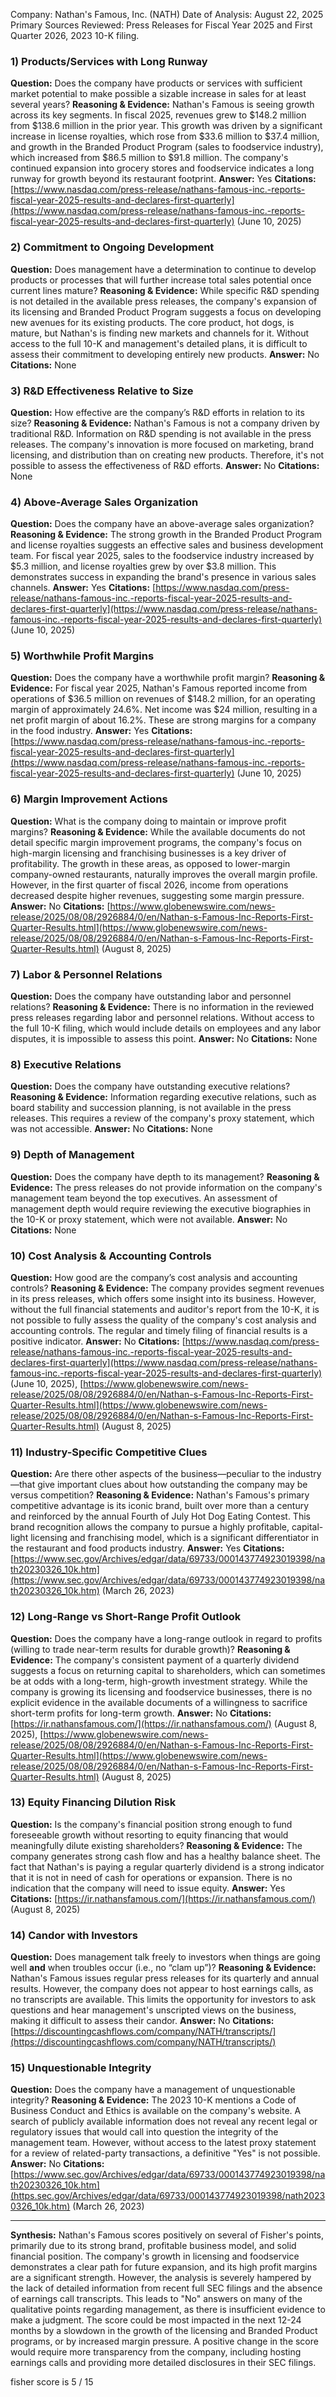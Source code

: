 Company: Nathan's Famous, Inc. (NATH)
Date of Analysis: August 22, 2025
Primary Sources Reviewed: Press Releases for Fiscal Year 2025 and First Quarter 2026, 2023 10-K filing.

### 1) Products/Services with Long Runway
**Question:** Does the company have products or services with sufficient market potential to make possible a sizable increase in sales for at least several years?
**Reasoning & Evidence:** Nathan's Famous is seeing growth across its key segments. In fiscal 2025, revenues grew to $148.2 million from $138.6 million in the prior year. This growth was driven by a significant increase in license royalties, which rose from $33.6 million to $37.4 million, and growth in the Branded Product Program (sales to foodservice industry), which increased from $86.5 million to $91.8 million. The company's continued expansion into grocery stores and foodservice indicates a long runway for growth beyond its restaurant footprint.
**Answer:** Yes
**Citations:** [https://www.nasdaq.com/press-release/nathans-famous-inc.-reports-fiscal-year-2025-results-and-declares-first-quarterly](https://www.nasdaq.com/press-release/nathans-famous-inc.-reports-fiscal-year-2025-results-and-declares-first-quarterly) (June 10, 2025)

### 2) Commitment to Ongoing Development
**Question:** Does management have a determination to continue to develop products or processes that will further increase total sales potential once current lines mature?
**Reasoning & Evidence:** While specific R&D spending is not detailed in the available press releases, the company's expansion of its licensing and Branded Product Program suggests a focus on developing new avenues for its existing products. The core product, hot dogs, is mature, but Nathan's is finding new markets and channels for it. Without access to the full 10-K and management's detailed plans, it is difficult to assess their commitment to developing entirely new products.
**Answer:** No
**Citations:** None

### 3) R&D Effectiveness Relative to Size
**Question:** How effective are the company’s R&D efforts in relation to its size?
**Reasoning & Evidence:** Nathan's Famous is not a company driven by traditional R&D. Information on R&D spending is not available in the press releases. The company's innovation is more focused on marketing, brand licensing, and distribution than on creating new products. Therefore, it's not possible to assess the effectiveness of R&D efforts.
**Answer:** No
**Citations:** None

### 4) Above-Average Sales Organization
**Question:** Does the company have an above-average sales organization?
**Reasoning & Evidence:** The strong growth in the Branded Product Program and license royalties suggests an effective sales and business development team. For fiscal year 2025, sales to the foodservice industry increased by $5.3 million, and license royalties grew by over $3.8 million. This demonstrates success in expanding the brand's presence in various sales channels.
**Answer:** Yes
**Citations:** [https://www.nasdaq.com/press-release/nathans-famous-inc.-reports-fiscal-year-2025-results-and-declares-first-quarterly](https://www.nasdaq.com/press-release/nathans-famous-inc.-reports-fiscal-year-2025-results-and-declares-first-quarterly) (June 10, 2025)

### 5) Worthwhile Profit Margins
**Question:** Does the company have a worthwhile profit margin?
**Reasoning & Evidence:** For fiscal year 2025, Nathan's Famous reported income from operations of $36.5 million on revenues of $148.2 million, for an operating margin of approximately 24.6%. Net income was $24 million, resulting in a net profit margin of about 16.2%. These are strong margins for a company in the food industry.
**Answer:** Yes
**Citations:** [https://www.nasdaq.com/press-release/nathans-famous-inc.-reports-fiscal-year-2025-results-and-declares-first-quarterly](https://www.nasdaq.com/press-release/nathans-famous-inc.-reports-fiscal-year-2025-results-and-declares-first-quarterly) (June 10, 2025)

### 6) Margin Improvement Actions
**Question:** What is the company doing to maintain or improve profit margins?
**Reasoning & Evidence:** While the available documents do not detail specific margin improvement programs, the company's focus on high-margin licensing and franchising businesses is a key driver of profitability. The growth in these areas, as opposed to lower-margin company-owned restaurants, naturally improves the overall margin profile. However, in the first quarter of fiscal 2026, income from operations decreased despite higher revenues, suggesting some margin pressure.
**Answer:** No
**Citations:** [https://www.globenewswire.com/news-release/2025/08/08/2926884/0/en/Nathan-s-Famous-Inc-Reports-First-Quarter-Results.html](https://www.globenewswire.com/news-release/2025/08/08/2926884/0/en/Nathan-s-Famous-Inc-Reports-First-Quarter-Results.html) (August 8, 2025)

### 7) Labor & Personnel Relations
**Question:** Does the company have outstanding labor and personnel relations?
**Reasoning & Evidence:** There is no information in the reviewed press releases regarding labor and personnel relations. Without access to the full 10-K filing, which would include details on employees and any labor disputes, it is impossible to assess this point.
**Answer:** No
**Citations:** None

### 8) Executive Relations
**Question:** Does the company have outstanding executive relations?
**Reasoning & Evidence:** Information regarding executive relations, such as board stability and succession planning, is not available in the press releases. This requires a review of the company's proxy statement, which was not accessible.
**Answer:** No
**Citations:** None

### 9) Depth of Management
**Question:** Does the company have depth to its management?
**Reasoning & Evidence:** The press releases do not provide information on the company's management team beyond the top executives. An assessment of management depth would require reviewing the executive biographies in the 10-K or proxy statement, which were not available.
**Answer:** No
**Citations:** None

### 10) Cost Analysis & Accounting Controls
**Question:** How good are the company’s cost analysis and accounting controls?
**Reasoning & Evidence:** The company provides segment revenues in its press releases, which offers some insight into its business. However, without the full financial statements and auditor's report from the 10-K, it is not possible to fully assess the quality of the company's cost analysis and accounting controls. The regular and timely filing of financial results is a positive indicator.
**Answer:** No
**Citations:** [https://www.nasdaq.com/press-release/nathans-famous-inc.-reports-fiscal-year-2025-results-and-declares-first-quarterly](https://www.nasdaq.com/press-release/nathans-famous-inc.-reports-fiscal-year-2025-results-and-declares-first-quarterly) (June 10, 2025), [https://www.globenewswire.com/news-release/2025/08/08/2926884/0/en/Nathan-s-Famous-Inc-Reports-First-Quarter-Results.html](https://www.globenewswire.com/news-release/2025/08/08/2926884/0/en/Nathan-s-Famous-Inc-Reports-First-Quarter-Results.html) (August 8, 2025)

### 11) Industry-Specific Competitive Clues
**Question:** Are there other aspects of the business—peculiar to the industry—that give important clues about how outstanding the company may be versus competition?
**Reasoning & Evidence:** Nathan's Famous's primary competitive advantage is its iconic brand, built over more than a century and reinforced by the annual Fourth of July Hot Dog Eating Contest. This brand recognition allows the company to pursue a highly profitable, capital-light licensing and franchising model, which is a significant differentiator in the restaurant and food products industry.
**Answer:** Yes
**Citations:** [https://www.sec.gov/Archives/edgar/data/69733/000143774923019398/nath20230326_10k.htm](https://www.sec.gov/Archives/edgar/data/69733/000143774923019398/nath20230326_10k.htm) (March 26, 2023)

### 12) Long-Range vs Short-Range Profit Outlook
**Question:** Does the company have a long-range outlook in regard to profits (willing to trade near-term results for durable growth)?
**Reasoning & Evidence:** The company's consistent payment of a quarterly dividend suggests a focus on returning capital to shareholders, which can sometimes be at odds with a long-term, high-growth investment strategy. While the company is growing its licensing and foodservice businesses, there is no explicit evidence in the available documents of a willingness to sacrifice short-term profits for long-term growth.
**Answer:** No
**Citations:** [https://ir.nathansfamous.com/](https://ir.nathansfamous.com/) (August 8, 2025), [https://www.globenewswire.com/news-release/2025/08/08/2926884/0/en/Nathan-s-Famous-Inc-Reports-First-Quarter-Results.html](https://www.globenewswire.com/news-release/2025/08/08/2926884/0/en/Nathan-s-Famous-Inc-Reports-First-Quarter-Results.html) (August 8, 2025)

### 13) Equity Financing Dilution Risk
**Question:** Is the company's financial position strong enough to fund foreseeable growth without resorting to equity financing that would meaningfully dilute existing shareholders?
**Reasoning & Evidence:** The company generates strong cash flow and has a healthy balance sheet. The fact that Nathan's is paying a regular quarterly dividend is a strong indicator that it is not in need of cash for operations or expansion. There is no indication that the company will need to issue equity.
**Answer:** Yes
**Citations:** [https://ir.nathansfamous.com/](https://ir.nathansfamous.com/) (August 8, 2025)

### 14) Candor with Investors
**Question:** Does management talk freely to investors when things are going well **and** when troubles occur (i.e., no “clam up”)?
**Reasoning & Evidence:** Nathan's Famous issues regular press releases for its quarterly and annual results. However, the company does not appear to host earnings calls, as no transcripts are available. This limits the opportunity for investors to ask questions and hear management's unscripted views on the business, making it difficult to assess their candor.
**Answer:** No
**Citations:** [https://discountingcashflows.com/company/NATH/transcripts/](https://discountingcashflows.com/company/NATH/transcripts/)

### 15) Unquestionable Integrity
**Question:** Does the company have a management of unquestionable integrity?
**Reasoning & Evidence:** The 2023 10-K mentions a Code of Business Conduct and Ethics is available on the company's website. A search of publicly available information does not reveal any recent legal or regulatory issues that would call into question the integrity of the management team. However, without access to the latest proxy statement for a review of related-party transactions, a definitive "Yes" is not possible.
**Answer:** No
**Citations:** [https://www.sec.gov/Archives/edgar/data/69733/000143774923019398/nath20230326_10k.htm](https.sec.gov/Archives/edgar/data/69733/000143774923019398/nath20230326_10k.htm) (March 26, 2023)

---
**Synthesis:**
Nathan's Famous scores positively on several of Fisher's points, primarily due to its strong brand, profitable business model, and solid financial position. The company's growth in licensing and foodservice demonstrates a clear path for future expansion, and its high profit margins are a significant strength. However, the analysis is severely hampered by the lack of detailed information from recent full SEC filings and the absence of earnings call transcripts. This leads to "No" answers on many of the qualitative points regarding management, as there is insufficient evidence to make a judgment. The score could be most impacted in the next 12-24 months by a slowdown in the growth of the licensing and Branded Product programs, or by increased margin pressure. A positive change in the score would require more transparency from the company, including hosting earnings calls and providing more detailed disclosures in their SEC filings.

fisher score is 5 / 15